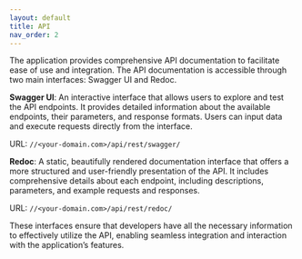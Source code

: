 ```yaml
---
layout: default
title: API
nav_order: 2
---
```



The application provides comprehensive API documentation to facilitate ease of use and integration. The API documentation is accessible through two main interfaces: Swagger UI and Redoc.

**Swagger UI**: An interactive interface that allows users to explore and test the API endpoints. It provides detailed information about the available endpoints, their parameters, and response formats. Users can input data and execute requests directly from the interface.

URL: `//<your-domain.com>/api/rest/swagger/`

**Redoc**: A static, beautifully rendered documentation interface that offers a more structured and user-friendly presentation of the API. It includes comprehensive details about each endpoint, including descriptions, parameters, and example requests and responses.

URL: `//<your-domain.com>/api/rest/redoc/`

These interfaces ensure that developers have all the necessary information to effectively utilize the API, enabling seamless integration and interaction with the application’s features.
